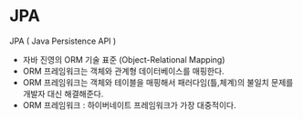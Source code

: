 # JPA

JPA ( Java Persistence API ) 
 - 자바 진영의 ORM 기술 표준 (Object-Relational Mapping)
 - ORM 프레임워크는 객체와 관계형 데이터베이스를 매핑한다.
 - ORM 프레임워크는 객체와 테이블을 매핑해서 패러다임(틀,체계)의 불일치 문제를 개발자 대신 해결해준다.
 - ORM 프레임워크 : 하이버네이트 프레임워크가 가장 대중적이다.

